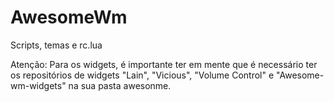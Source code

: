 # AwesomeWm
Scripts, temas e rc.lua

Atenção: Para os widgets, é importante ter em mente que é necessário ter os repositórios de widgets "Lain", "Vicious", "Volume Control" e "Awesome-wm-widgets" na sua pasta awesonme.
